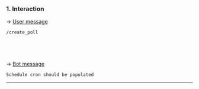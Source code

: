 ### 1. Interaction

&rarr; <ins>User message</ins>

```
/create_poll
                
                
                
                 
```

&rarr; <ins>Bot message</ins>

``` 
Schedule cron should be populated 
``` 
___